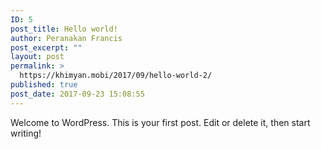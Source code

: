 ```yaml
---
ID: 5
post_title: Hello world!
author: Peranakan Francis
post_excerpt: ""
layout: post
permalink: >
  https://khimyan.mobi/2017/09/hello-world-2/
published: true
post_date: 2017-09-23 15:08:55
---
```

Welcome to WordPress. This is your first post. Edit or delete it, then start writing!